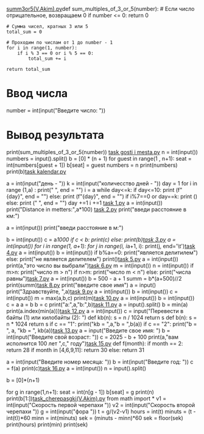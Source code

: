 [summ3or5(V.Akim).py](https://github.com/user-attachments/files/22369277/summ3or5.V.Akim.py)def sum_multiples_of_3_or_5(number):
    # Если число отрицательное, возвращаем 0
    if number <= 0:
        return 0

    # Сумма чисел, кратных 3 или 5
    total_sum = 0

    # Проходим по числам от 1 до number - 1
    for i in range(1, number):
        if i % 3 == 0 or i % 5 == 0:
            total_sum += i

    return total_sum


# Ввод числа
number = int(input("Введите число: "))

# Вывод результата
print(sum_multiples_of_3_or_5(number))
[task gosti i mesta.py](https://github.com/user-attachments/files/22369278/task.gosti.i.mesta.py)
n = int(input())
numbers = input().split()
b = [0] * (n + 1)
for guest in range(1 , n+1):
 seat = int(numbers[guest + 1])
 b[seat] = guest
 numbers = n
print(numbers)
print(b)[task kalendar.py](https://github.com/user-attachments/files/22369280/task.kalendar.py)

a = int(input("день - "))
k = int(input("количесство дней - "))
day = 1
for i in range (1,a) :
    print("   ", end = "")
i = a
while day<=k:
    if day<=10:
        print (f" {day}", end = "")
    else:
        print (f"{day}", end = "")
    if i%7==0 or day==k:
        print ()
    else:
        print ("  ", end = "")
    day +=1
    i +=1
[task 1.py](https://github.com/user-attachments/files/22369281/task.1.py)
a = int(input())
print("Distance in metters:",a*100)
[task 2.py](https://github.com/user-attachments/files/22369284/task.2.py)
print("введи расстояние в км:")

a = int(input())
print("введи расстояние в м:")

b = int(input())
c = a*1000
if c < b:
    print(c)
else:
    print(b)[task 3.py](https://github.com/user-attachments/files/22369286/task.3.py)
a = int(input())
for i in range(1, a+1):
     for j in range(i, i*a+1, i):
         print(j, end='\t')[task 4.py](https://github.com/user-attachments/files/22369287/task.4.py)
a = int(input())
b = int(input())
if b%a==0:
    print("является делитилем")
else:
    print("не является делителем")
     print()[task 5.py](https://github.com/user-attachments/files/22369293/task.5.py)
a = int(input())
print(a,"это число вы выбрали")[task 6.py](https://github.com/user-attachments/files/22369294/task.6.py)
m = int(input())
n = int(input())
if m>n:
    print("число m > n")
if n>m:
    print("число m < n")
else:
    print("числа равны")[task 7.py](https://github.com/user-attachments/files/22369295/task.7.py)
a = int(input())
b = 500 - a + 1
summ = b*(a+500)//2
print(summ)[task 8.py](https://github.com/user-attachments/files/22369297/task.8.py)
print("введите свое имя")
a = input()
print("Здравствуйте, ",a)[task 9.py](https://github.com/user-attachments/files/22369298/task.9.py)
a = int(input())
b = int(input())
c = int(input())
m = max(a,b,c)
print(m)[task 10.py](https://github.com/user-attachments/files/22369301/task.10.py)
a = int(input())
b = int(input())
c = a
a = b
b = c
print("a:",a,"b:",b)[task 11.py](https://github.com/user-attachments/files/22369305/task.11.py)
a = input().split()
b = min(a)
print(a.index(min(a)))[task 12.py](https://github.com/user-attachments/files/22369306/task.12.py)
a = int(input())
c = input("Перевести в байты (1) или килобайты (2): ")
def kb(n):
    s = n / 1024
    return s
def b(n):
    s = n * 1024
    return s
if c == "1":
    print("kb = ",a,"b = ",b(a))
if c == "2":
    print("b = ", a, "kb = ", kb(a))[task 13.py](https://github.com/user-attachments/files/22369307/task.13.py)
a = input("Введите свое имя: ")
b = int(input("Введите свой возраст: "))
c = 2025 - b + 100
print(a,"вам исполнится 100 лет  ",c," году")[task 15.py](https://github.com/user-attachments/files/22369310/task.15.py)
def f(month):
    if month == 2:
        return 28
    if month in [4,6,9,11]:
        return 30
    else:
        return 31

a = int(input("Введите номер месяца: "))
b = int(input("Введите год: "))
c = f(a)
print(c)[task 16.py](https://github.com/user-attachments/files/22369312/task.16.py)
a = int(input())
n = input().split()

b = [0]*(n+1)

for g in range(1,n+1):
    seat = int(n[g - 1])
    b[seat] = g
print(n)
print(b[1:])[task_cherepasgki(V.Akim).py](https://github.com/user-attachments/files/22369316/task_cherepasgki.V.Akim.py)
from math import *
v1 = int(input("Скорость первой черепахи "))
v2 = int(input("Скорость второй черепахи "))
g = int(input("фора "))
t = g/(v2-v1)
hours = int(t)
minuts = (t - int(t))*60
minn = int(minuts)
sek = (minuts - minn)*60
sek = floor(sek)
print(hours)
print(min)
print(sek)
